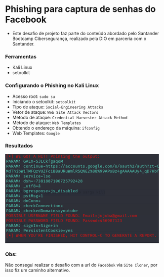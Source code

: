 # Phishing para captura de senhas do Facebook
- Este desafio de projeto faz parte do conteúdo abordado pelo Santander Bootcamp Cibersegurança, realizado pela DIO em parceria com o Santander.

### Ferramentas

- Kali Linux
- setoolkit

### Configurando o Phishing no Kali Linux

- Acesso root: ``` sudo su ```
- Iniciando o setoolkit: ``` setoolkit ```
- Tipo de ataque: ``` Social-Engineering Attacks ```
- Vetor de ataque: ``` Web Site Attack Vectors ```
- Método de ataque: ```Credential Harvester Attack Method ```
- Método de ataque: ``` Web Templates ```
- Obtendo o endereço da máquina: ``` ifconfig ```
- Web Templates: ``` Google ```

### Resultados

![Alt textl](./phishing_desafio_dio.png "Optional title")


### Obs:
Não consegui realizar o desafio com a url do ``` Facebbok ``` via ``` Site Cloner ```, por isso fiz um caminho alternativo.
